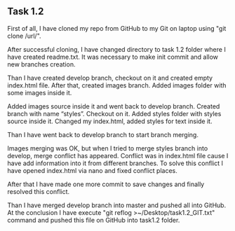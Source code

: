 ## Task 1.2


First of all, I have cloned my repo from GitHub to my Git on laptop using "git clone /url/". 

After successful cloning, I have changed directory to task 1.2 folder where I have created readme.txt. It was necessary to make init commit and allow new branches creation.

Than I have created develop branch, checkout on it and created empty index.html file.
After that, created images branch. Added images folder with some images inside it. 

Added images source inside it and went back to develop branch. 
Created branch with name “styles”. Checkout on it. Added styles folder with styles source inside it. Changed my index.html, added styles for text inside it. 

Than I have went back to develop branch to start branch merging. 

Images merging was OK, but when I tried to merge styles branch into develop, merge conflict has appeared.
Conflict was in index.html file cause I have add information into it from different branches. To solve this conflict I have opened index.html via nano and fixed conflict places.

After that I have made one more commit to save changes and finally resolved this conflict.

Than I have merged develop branch into master and pushed all into GitHub.
At the conclusion I have execute "git reflog >~/Desktop/task1.2_GIT.txt" command and pushed this file on GitHub into task1.2 folder.




